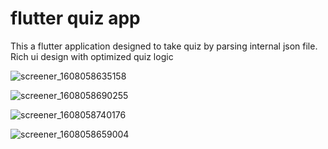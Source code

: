 # flutter quiz app


This a flutter application designed to take quiz by parsing internal json file. Rich ui design with optimized quiz logic

![screener_1608058635158](https://user-images.githubusercontent.com/69322639/102260422-9ecfbe80-3f3a-11eb-910c-43edd30c8284.png)

![screener_1608058690255](https://user-images.githubusercontent.com/69322639/102260373-8d86b200-3f3a-11eb-898a-6ccb62cb43aa.png)

![screener_1608058740176](https://user-images.githubusercontent.com/69322639/102260500-b9099c80-3f3a-11eb-93ed-59170358f391.png)

![screener_1608058659004](https://user-images.githubusercontent.com/69322639/102260548-cd4d9980-3f3a-11eb-87f9-dad73039ac92.png)
